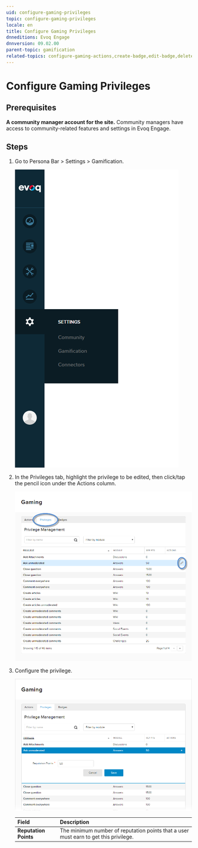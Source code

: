 ```yaml
---
uid: configure-gaming-privileges
topic: configure-gaming-privileges
locale: en
title: Configure Gaming Privileges
dnneditions: Evoq Engage
dnnversion: 09.02.00
parent-topic: gamification
related-topics: configure-gaming-actions,create-badge,edit-badge,delete-badge
---
```


# Configure Gaming Privileges

## Prerequisites

**A community manager account for the site.** Community managers have access to community-related features and settings in Evoq Engage.

## Steps

1.  Go to Persona Bar \> Settings \> Gamification.
    
    ![Persona Bar > Settings > Gamification](/images/scr-pbar-mod-Settings-E91.png)
    
2.  In the Privileges tab, highlight the privilege to be edited, then click/tap the pencil icon under the Actions column.
    
      
    
    ![Gaming — Highlight and edit the privilege.](/images/scr-Gaming-PrivilegesActions-Edit.png)
    
      
    
3.  Configure the privilege.
    
      
    
    ![Configure the privilege.](/images/scr-Gaming-PrivilegesEdit.png)
    
      
    
    |**Field**|**Description**|
    |---|---|
    |**Reputation Points**|The minimum number of reputation points that a user must earn to get this privilege.|